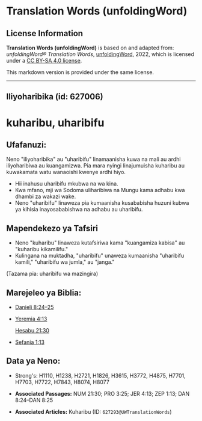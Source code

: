 # Translation Words (unfoldingWord)

## License Information

**Translation Words (unfoldingWord)** is based on and adapted from: _unfoldingWord® Translation Words_, [unfoldingWord](https://unfoldingword.org/utw), 2022, which is licensed under a [CC BY-SA 4.0 license](https://creativecommons.org/licenses/by-sa/4.0/legalcode.en).

This markdown version is provided under the same license.



--------------------------------

## Iliyoharibika (id: 627006)

kuharibu, uharibifu
===================

Ufafanuzi:
----------

Neno "iliyoharibika" au "uharibifu" linamaanisha kuwa na mali au ardhi iliyoharibiwa au kuangamizwa. Pia mara nyingi linajumuisha kuharibu au kuwakamata watu wanaoishi kwenye ardhi hiyo.

* Hii inahusu uharibifu mkubwa na wa kina.
* Kwa mfano, mji wa Sodoma uliharibiwa na Mungu kama adhabu kwa dhambi za wakazi wake.
* Neno "uharibifu" linaweza pia kumaanisha kusababisha huzuni kubwa ya kihisia inayosababishwa na adhabu au uharibifu.

Mapendekezo ya Tafsiri
----------------------

* Neno "kuharibu" linaweza kutafsiriwa kama "kuangamiza kabisa" au "kuharibu kikamilifu."
* Kulingana na muktadha, "uharibifu" unaweza kumaanisha "uharibifu kamili," "uharibifu wa jumla," au "janga."

(Tazama pia: uharibifu wa mazingira)

Marejeleo ya Biblia:
--------------------

* [Danieli 8:24–25](https://ref.ly/Dan8:24-Dan8:25)
* [Yeremia 4:13](https://ref.ly/Jer4:13)

    [Hesabu 21:30](https://ref.ly/Num21:30)

* [Sefania 1:13](https://ref.ly/Zeph1:13)

Data ya Neno:
-------------

* Strong's: H1110, H1238, H2721, H1826, H3615, H3772, H4875, H7701, H7703, H7722, H7843, H8074, H8077

* **Associated Passages:** NUM 21:30; PRO 3:25; JER 4:13; ZEP 1:13; DAN 8:24–DAN 8:25
* **Associated Articles:** Kuharibu (ID: `627293@UWTranslationWords`)

